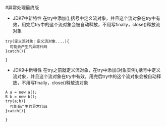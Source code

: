 #异常处理最终版
* JDK7中新特性
在try中添加(),括号中定义流对象，并且这个流对象在try中有效，用完后try中的这个流对象会被自动释放，不用写finally，close()释放流对象
```
try(定义流对象；定义流对象....){
  可能会产生的异常代码
}catch(){

}

```
* JDK9中新特性
在try之前就定义流对象，在try中添加(对象实例),括号中定义流对象，并且这个流对象在try中有效，用完后try中的这个流对象会被自动释放，不用写finally，close()释放流对象
```
A a = new a();
B b = new b();
try(a;b){
  可能会产生的异常代码
}catch(){

}

```